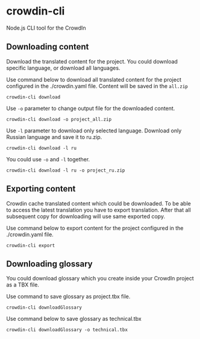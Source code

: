 # crowdin-cli
Node.js CLI tool for the CrowdIn

## Downloading content
Download the translated content for the project. You could download specific language, or download all languages.

Use command below to download all translated content for the project configured in the ./crowdin.yaml file. Content will be saved in the `all.zip` 

    crowdin-cli download
    
Use `-o` parameter to change output file for the downloaded content.

    crowdin-cli download -o project_all.zip
    
Use `-l` parameter to download only selected language. Download only Russian language and save it to ru.zip.

    crowdin-cli download -l ru
    
You could use `-o` and `-l` together.

    crowdin-cli download -l ru -o project_ru.zip


## Exporting content
Crowdin cache translated content which could be downloaded. To be able to access the latest translation you have to export translation.
After that all subsequent copy for downloading will use same exported copy. 

Use command below to export content for the project configured in the ./crowdin.yaml file.

    crowdin-cli export
    
## Downloading glossary
You could download glossary which you create inside your CrowdIn project as a TBX file. 

Use command to save glossary as project.tbx file.

    crowdin-cli downloadGlossary
    
Use command below to save glossary as technical.tbx
    
    crowdin-cli downloadGlossary -o technical.tbx

    